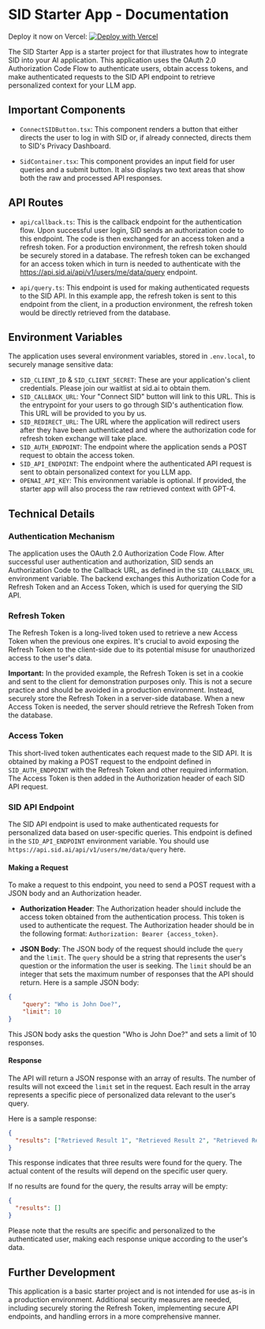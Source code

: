 # SID Starter App - Documentation

Deploy it now on Vercel: [![Deploy with Vercel](https://vercel.com/button)](https://vercel.com/new/clone?repository-url=https%3A%2F%2Fgithub.com%2Fsidhq%2FSID%2Ftree%2Fmain%2Fexamples%2Fsid-starter&env=SID_CALLBACK_URL,SID_CLIENT_ID,SID_CLIENT_SECRET,SID_REDIRECT_URL,SID_AUTH_ENDPOINT,SID_API_ENDPOINT,OPENAI_API_KEY&envDescription=We%20walk%20you%20through%20integrating%20SID%20in%20your%20LLM%20app%2C%20apply%20on%20our%20waitlist%20here%3A%20https%3A%2F%2Fjoin.sid.ai%2F&envLink=https%3A%2F%2Fgithub.com%2Fsidhq%2FSID%2Fblob%2Fmain%2Fexamples%2Fsid-starter%2FREADME.md&project-name=sid-starter&repository-name=sid-starter&demo-title=SID%20Starter%20App&demo-description=A%20simple%20app%20to%20showcase%20how%20SID%20works.&demo-url=https%3A%2F%2Fsid-starter.demo.sid.ai%2F)

The SID Starter App is a starter project for that illustrates how to integrate SID into your AI application. This application uses the OAuth 2.0 Authorization Code Flow to authenticate users, obtain access tokens, and make authenticated requests to the SID API endpoint to retrieve personalized context for your LLM app.

## Important Components

- `ConnectSIDButton.tsx`: This component renders a button that either directs the user to log in with SID or, if already connected, directs them to SID's Privacy Dashboard.

- `SidContainer.tsx`: This component provides an input field for user queries and a submit button. It also displays two text areas that show both the raw and processed API responses.

## API Routes

- `api/callback.ts`: This is the callback endpoint for the authentication flow. Upon successful user login, SID sends an authorization code to this endpoint. The code is then exchanged for an access token and a refresh token. For a production environment, the refresh token should be securely stored in a database. The refresh token can be exchanged for an access token which in turn is needed to authenticate with the https://api.sid.ai/api/v1/users/me/data/query endpoint.

- `api/query.ts`: This endpoint is used for making authenticated requests to the SID API. In this example app, the refresh token is sent to this endpoint from the client, in a production environment, the refresh token would be directly retrieved from the database.

## Environment Variables

The application uses several environment variables, stored in `.env.local`, to securely manage sensitive data:

- `SID_CLIENT_ID` & `SID_CLIENT_SECRET`: These are your application's client credentials. Please join our waitlist at sid.ai to obtain them.
- `SID_CALLBACK_URL`: Your "Connect SID" button will link to this URL. This is the entrypoint for your users to go through SID's authentication flow. This URL will be provided to you by us.
- `SID_REDIRECT_URL`: The URL where the application will redirect users after they have been authenticated and where the authorization code for refresh token exchange will take place. 
- `SID_AUTH_ENDPOINT`: The endpoint where the application sends a POST request to obtain the access token.
- `SID_API_ENDPOINT`: The endpoint where the authenticated API request is sent to obtain personalized context for you LLM app.
- `OPENAI_API_KEY`: This environment variable is optional. If provided, the starter app will also process the raw retrieved context with GPT-4.

## Technical Details

### Authentication Mechanism

The application uses the OAuth 2.0 Authorization Code Flow. After successful user authentication and authorization, SID sends an Authorization Code to the Callback URL, as defined in the `SID_CALLBACK_URL` environment variable. The backend exchanges this Authorization Code for a Refresh Token and an Access Token, which is used for querying the SID API.

### Refresh Token

The Refresh Token is a long-lived token used to retrieve a new Access Token when the previous one expires. It's crucial to avoid exposing the Refresh Token to the client-side due to its potential misuse for unauthorized access to the user's data.

**Important:** In the provided example, the Refresh Token is set in a cookie and sent to the client for demonstration purposes only. This is not a secure practice and should be avoided in a production environment. Instead, securely store the Refresh Token in a server-side database. When a new Access Token is needed, the server should retrieve the Refresh Token from the database.

### Access Token

This short-lived token authenticates each request made to the SID API. It is obtained by making a POST request to the endpoint defined in `SID_AUTH_ENDPOINT` with the Refresh Token and other required information. The Access Token is then added in the Authorization header of each SID API request.

### SID API Endpoint

The SID API endpoint is used to make authenticated requests for personalized data based on user-specific queries. This endpoint is defined in the `SID_API_ENDPOINT` environment variable. You should use `https://api.sid.ai/api/v1/users/me/data/query` here.

#### Making a Request

To make a request to this endpoint, you need to send a POST request with a JSON body and an Authorization header.

- **Authorization Header**: The Authorization header should include the access token obtained from the authentication process. This token is used to authenticate the request. The Authorization header should be in the following format: `Authorization: Bearer {access_token}`.

- **JSON Body**: The JSON body of the request should include the `query` and the `limit`. The `query` should be a string that represents the user's question or the information the user is seeking. The `limit` should be an integer that sets the maximum number of responses that the API should return. Here is a sample JSON body:

```json
{
    "query": "Who is John Doe?",
    "limit": 10
}
```

This JSON body asks the question "Who is John Doe?" and sets a limit of 10 responses.

#### Response

The API will return a JSON response with an array of results. The number of results will not exceed the `limit` set in the request. Each result in the array represents a specific piece of personalized data relevant to the user's query.

Here is a sample response:

```json
{
  "results": ["Retrieved Result 1", "Retrieved Result 2", "Retrieved Result 3"]
}
```
This response indicates that three results were found for the query. The actual content of the results will depend on the specific user query.

If no results are found for the query, the results array will be empty:

```json
{
  "results": []
}
```

Please note that the results are specific and personalized to the authenticated user, making each response unique according to the user's data.

## Further Development

This application is a basic starter project and is not intended for use as-is in a production environment. Additional security measures are needed, including securely storing the Refresh Token, implementing secure API endpoints, and handling errors in a more comprehensive manner.
